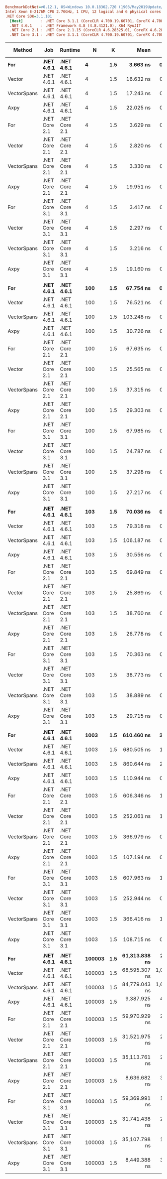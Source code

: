 ``` ini

BenchmarkDotNet=v0.12.1, OS=Windows 10.0.18362.720 (1903/May2019Update/19H1)
Intel Xeon E-2176M CPU 2.70GHz, 1 CPU, 12 logical and 6 physical cores
.NET Core SDK=3.1.101
  [Host]        : .NET Core 3.1.1 (CoreCLR 4.700.19.60701, CoreFX 4.700.19.60801), X64 RyuJIT DEBUG
  .NET 4.6.1    : .NET Framework 4.8 (4.8.4121.0), X64 RyuJIT
  .NET Core 2.1 : .NET Core 2.1.15 (CoreCLR 4.6.28325.01, CoreFX 4.6.28327.02), X64 RyuJIT
  .NET Core 3.1 : .NET Core 3.1.1 (CoreCLR 4.700.19.60701, CoreFX 4.700.19.60801), X64 RyuJIT


```
|      Method |           Job |       Runtime |      N |   K |          Mean |         Error |        StdDev |      StdErr |           Min |            Q1 |        Median |            Q3 |           Max |          Op/s | Ratio | RatioSD | Code Size | Gen 0 | Gen 1 | Gen 2 | Allocated |
|------------ |-------------- |-------------- |------- |---- |--------------:|--------------:|--------------:|------------:|--------------:|--------------:|--------------:|--------------:|--------------:|--------------:|------:|--------:|----------:|------:|------:|------:|----------:|
|         **For** |    **.NET 4.6.1** |    **.NET 4.6.1** |      **4** | **1.5** |      **3.663 ns** |     **0.0168 ns** |     **0.0149 ns** |   **0.0040 ns** |      **3.638 ns** |      **3.653 ns** |      **3.662 ns** |      **3.675 ns** |      **3.691 ns** | **272,994,753.1** |  **1.07** |    **0.01** |     **160 B** |     **-** |     **-** |     **-** |         **-** |
|      Vector |    .NET 4.6.1 |    .NET 4.6.1 |      4 | 1.5 |     16.632 ns |     0.1184 ns |     0.1108 ns |   0.0286 ns |     16.427 ns |     16.571 ns |     16.627 ns |     16.701 ns |     16.791 ns |  60,126,547.6 |  4.87 |    0.05 |     374 B |     - |     - |     - |         - |
| VectorSpans |    .NET 4.6.1 |    .NET 4.6.1 |      4 | 1.5 |     17.243 ns |     0.0730 ns |     0.0683 ns |   0.0176 ns |     17.063 ns |     17.224 ns |     17.233 ns |     17.298 ns |     17.333 ns |  57,993,205.1 |  5.05 |    0.03 |     462 B |     - |     - |     - |         - |
|        Axpy |    .NET 4.6.1 |    .NET 4.6.1 |      4 | 1.5 |     22.025 ns |     0.1326 ns |     0.1176 ns |   0.0314 ns |     21.899 ns |     21.917 ns |     22.011 ns |     22.087 ns |     22.242 ns |  45,403,000.8 |  6.45 |    0.05 |      59 B |     - |     - |     - |         - |
|         For | .NET Core 2.1 | .NET Core 2.1 |      4 | 1.5 |      3.629 ns |     0.0290 ns |     0.0272 ns |   0.0070 ns |      3.589 ns |      3.608 ns |      3.623 ns |      3.649 ns |      3.684 ns | 275,589,766.3 |  1.06 |    0.01 |     160 B |     - |     - |     - |         - |
|      Vector | .NET Core 2.1 | .NET Core 2.1 |      4 | 1.5 |      2.820 ns |     0.0286 ns |     0.0267 ns |   0.0069 ns |      2.777 ns |      2.800 ns |      2.824 ns |      2.831 ns |      2.868 ns | 354,616,099.9 |  0.83 |    0.01 |     197 B |     - |     - |     - |         - |
| VectorSpans | .NET Core 2.1 | .NET Core 2.1 |      4 | 1.5 |      3.330 ns |     0.0118 ns |     0.0110 ns |   0.0029 ns |      3.303 ns |      3.325 ns |      3.331 ns |      3.336 ns |      3.346 ns | 300,276,705.8 |  0.97 |    0.01 |     222 B |     - |     - |     - |         - |
|        Axpy | .NET Core 2.1 | .NET Core 2.1 |      4 | 1.5 |     19.951 ns |     0.0575 ns |     0.0538 ns |   0.0139 ns |     19.869 ns |     19.923 ns |     19.936 ns |     19.985 ns |     20.063 ns |  50,122,959.1 |  5.84 |    0.03 |      66 B |     - |     - |     - |         - |
|         For | .NET Core 3.1 | .NET Core 3.1 |      4 | 1.5 |      3.417 ns |     0.0194 ns |     0.0182 ns |   0.0047 ns |      3.390 ns |      3.405 ns |      3.422 ns |      3.432 ns |      3.443 ns | 292,646,456.3 |  1.00 |    0.00 |     157 B |     - |     - |     - |         - |
|      Vector | .NET Core 3.1 | .NET Core 3.1 |      4 | 1.5 |      2.297 ns |     0.0127 ns |     0.0106 ns |   0.0029 ns |      2.277 ns |      2.292 ns |      2.302 ns |      2.306 ns |      2.311 ns | 435,270,435.2 |  0.67 |    0.00 |     190 B |     - |     - |     - |         - |
| VectorSpans | .NET Core 3.1 | .NET Core 3.1 |      4 | 1.5 |      3.216 ns |     0.0227 ns |     0.0213 ns |   0.0055 ns |      3.182 ns |      3.198 ns |      3.219 ns |      3.226 ns |      3.267 ns | 310,929,349.3 |  0.94 |    0.01 |     216 B |     - |     - |     - |         - |
|        Axpy | .NET Core 3.1 | .NET Core 3.1 |      4 | 1.5 |     19.160 ns |     0.0778 ns |     0.0690 ns |   0.0184 ns |     19.042 ns |     19.151 ns |     19.168 ns |     19.198 ns |     19.277 ns |  52,191,649.0 |  5.61 |    0.03 |      65 B |     - |     - |     - |         - |
|             |               |               |        |     |               |               |               |             |               |               |               |               |               |               |       |         |           |       |       |       |           |
|         **For** |    **.NET 4.6.1** |    **.NET 4.6.1** |    **100** | **1.5** |     **67.754 ns** |     **0.2213 ns** |     **0.2070 ns** |   **0.0535 ns** |     **67.348 ns** |     **67.590 ns** |     **67.791 ns** |     **67.918 ns** |     **68.094 ns** |  **14,759,242.1** |  **1.00** |    **0.00** |     **160 B** |     **-** |     **-** |     **-** |         **-** |
|      Vector |    .NET 4.6.1 |    .NET 4.6.1 |    100 | 1.5 |     76.521 ns |     0.4106 ns |     0.3840 ns |   0.0992 ns |     75.642 ns |     76.355 ns |     76.436 ns |     76.816 ns |     77.073 ns |  13,068,326.6 |  1.13 |    0.01 |     374 B |     - |     - |     - |         - |
| VectorSpans |    .NET 4.6.1 |    .NET 4.6.1 |    100 | 1.5 |    103.248 ns |     0.2295 ns |     0.2034 ns |   0.0544 ns |    102.961 ns |    103.129 ns |    103.251 ns |    103.295 ns |    103.688 ns |   9,685,377.4 |  1.52 |    0.01 |     462 B |     - |     - |     - |         - |
|        Axpy |    .NET 4.6.1 |    .NET 4.6.1 |    100 | 1.5 |     30.726 ns |     0.0869 ns |     0.0770 ns |   0.0206 ns |     30.608 ns |     30.672 ns |     30.728 ns |     30.772 ns |     30.850 ns |  32,545,948.4 |  0.45 |    0.00 |      59 B |     - |     - |     - |         - |
|         For | .NET Core 2.1 | .NET Core 2.1 |    100 | 1.5 |     67.635 ns |     0.2262 ns |     0.2005 ns |   0.0536 ns |     67.181 ns |     67.583 ns |     67.646 ns |     67.764 ns |     67.950 ns |  14,785,142.7 |  0.99 |    0.00 |     160 B |     - |     - |     - |         - |
|      Vector | .NET Core 2.1 | .NET Core 2.1 |    100 | 1.5 |     25.565 ns |     0.1299 ns |     0.1215 ns |   0.0314 ns |     25.358 ns |     25.489 ns |     25.547 ns |     25.643 ns |     25.808 ns |  39,116,498.1 |  0.38 |    0.00 |     197 B |     - |     - |     - |         - |
| VectorSpans | .NET Core 2.1 | .NET Core 2.1 |    100 | 1.5 |     37.315 ns |     0.1132 ns |     0.1059 ns |   0.0273 ns |     37.144 ns |     37.235 ns |     37.296 ns |     37.368 ns |     37.513 ns |  26,798,610.0 |  0.55 |    0.00 |     222 B |     - |     - |     - |         - |
|        Axpy | .NET Core 2.1 | .NET Core 2.1 |    100 | 1.5 |     29.303 ns |     0.0825 ns |     0.0731 ns |   0.0195 ns |     29.170 ns |     29.273 ns |     29.287 ns |     29.350 ns |     29.460 ns |  34,126,608.0 |  0.43 |    0.00 |      66 B |     - |     - |     - |         - |
|         For | .NET Core 3.1 | .NET Core 3.1 |    100 | 1.5 |     67.985 ns |     0.1800 ns |     0.1684 ns |   0.0435 ns |     67.718 ns |     67.858 ns |     67.962 ns |     68.109 ns |     68.265 ns |  14,709,206.0 |  1.00 |    0.00 |     157 B |     - |     - |     - |         - |
|      Vector | .NET Core 3.1 | .NET Core 3.1 |    100 | 1.5 |     24.787 ns |     0.1306 ns |     0.1158 ns |   0.0309 ns |     24.589 ns |     24.722 ns |     24.770 ns |     24.847 ns |     25.049 ns |  40,344,406.2 |  0.36 |    0.00 |     190 B |     - |     - |     - |         - |
| VectorSpans | .NET Core 3.1 | .NET Core 3.1 |    100 | 1.5 |     37.298 ns |     0.1039 ns |     0.0972 ns |   0.0251 ns |     37.132 ns |     37.240 ns |     37.277 ns |     37.367 ns |     37.473 ns |  26,810,808.1 |  0.55 |    0.00 |     216 B |     - |     - |     - |         - |
|        Axpy | .NET Core 3.1 | .NET Core 3.1 |    100 | 1.5 |     27.217 ns |     0.3410 ns |     0.3190 ns |   0.0824 ns |     26.834 ns |     26.939 ns |     27.064 ns |     27.566 ns |     27.674 ns |  36,741,336.3 |  0.40 |    0.00 |      65 B |     - |     - |     - |         - |
|             |               |               |        |     |               |               |               |             |               |               |               |               |               |               |       |         |           |       |       |       |           |
|         **For** |    **.NET 4.6.1** |    **.NET 4.6.1** |    **103** | **1.5** |     **70.036 ns** |     **0.2653 ns** |     **0.2482 ns** |   **0.0641 ns** |     **69.763 ns** |     **69.841 ns** |     **70.009 ns** |     **70.179 ns** |     **70.538 ns** |  **14,278,312.1** |  **1.00** |    **0.00** |     **160 B** |     **-** |     **-** |     **-** |         **-** |
|      Vector |    .NET 4.6.1 |    .NET 4.6.1 |    103 | 1.5 |     79.318 ns |     0.1255 ns |     0.1113 ns |   0.0297 ns |     79.113 ns |     79.246 ns |     79.313 ns |     79.404 ns |     79.471 ns |  12,607,445.2 |  1.13 |    0.00 |     374 B |     - |     - |     - |         - |
| VectorSpans |    .NET 4.6.1 |    .NET 4.6.1 |    103 | 1.5 |    106.187 ns |     0.1868 ns |     0.1656 ns |   0.0443 ns |    105.913 ns |    106.085 ns |    106.175 ns |    106.322 ns |    106.460 ns |   9,417,342.0 |  1.51 |    0.00 |     462 B |     - |     - |     - |         - |
|        Axpy |    .NET 4.6.1 |    .NET 4.6.1 |    103 | 1.5 |     30.556 ns |     0.1080 ns |     0.1010 ns |   0.0261 ns |     30.379 ns |     30.472 ns |     30.579 ns |     30.656 ns |     30.675 ns |  32,726,716.2 |  0.43 |    0.00 |      59 B |     - |     - |     - |         - |
|         For | .NET Core 2.1 | .NET Core 2.1 |    103 | 1.5 |     69.849 ns |     0.2975 ns |     0.2783 ns |   0.0719 ns |     69.261 ns |     69.702 ns |     69.833 ns |     69.999 ns |     70.303 ns |  14,316,669.6 |  0.99 |    0.00 |     160 B |     - |     - |     - |         - |
|      Vector | .NET Core 2.1 | .NET Core 2.1 |    103 | 1.5 |     25.869 ns |     0.1166 ns |     0.1034 ns |   0.0276 ns |     25.673 ns |     25.815 ns |     25.889 ns |     25.940 ns |     26.035 ns |  38,657,018.4 |  0.37 |    0.00 |     197 B |     - |     - |     - |         - |
| VectorSpans | .NET Core 2.1 | .NET Core 2.1 |    103 | 1.5 |     38.760 ns |     0.1106 ns |     0.1035 ns |   0.0267 ns |     38.616 ns |     38.683 ns |     38.780 ns |     38.817 ns |     38.954 ns |  25,799,584.3 |  0.55 |    0.00 |     222 B |     - |     - |     - |         - |
|        Axpy | .NET Core 2.1 | .NET Core 2.1 |    103 | 1.5 |     26.778 ns |     0.0570 ns |     0.0533 ns |   0.0138 ns |     26.655 ns |     26.750 ns |     26.776 ns |     26.818 ns |     26.854 ns |  37,344,033.3 |  0.38 |    0.00 |      66 B |     - |     - |     - |         - |
|         For | .NET Core 3.1 | .NET Core 3.1 |    103 | 1.5 |     70.363 ns |     0.2250 ns |     0.1995 ns |   0.0533 ns |     69.927 ns |     70.260 ns |     70.390 ns |     70.477 ns |     70.663 ns |  14,212,009.2 |  1.00 |    0.00 |     157 B |     - |     - |     - |         - |
|      Vector | .NET Core 3.1 | .NET Core 3.1 |    103 | 1.5 |     38.773 ns |     0.2101 ns |     0.1862 ns |   0.0498 ns |     38.588 ns |     38.661 ns |     38.722 ns |     38.812 ns |     39.205 ns |  25,791,040.9 |  0.55 |    0.00 |     190 B |     - |     - |     - |         - |
| VectorSpans | .NET Core 3.1 | .NET Core 3.1 |    103 | 1.5 |     38.889 ns |     0.1647 ns |     0.1375 ns |   0.0381 ns |     38.664 ns |     38.839 ns |     38.861 ns |     38.929 ns |     39.183 ns |  25,714,510.2 |  0.55 |    0.00 |     216 B |     - |     - |     - |         - |
|        Axpy | .NET Core 3.1 | .NET Core 3.1 |    103 | 1.5 |     29.715 ns |     0.0687 ns |     0.0609 ns |   0.0163 ns |     29.627 ns |     29.683 ns |     29.699 ns |     29.753 ns |     29.832 ns |  33,653,474.2 |  0.42 |    0.00 |      65 B |     - |     - |     - |         - |
|             |               |               |        |     |               |               |               |             |               |               |               |               |               |               |       |         |           |       |       |       |           |
|         **For** |    **.NET 4.6.1** |    **.NET 4.6.1** |   **1003** | **1.5** |    **610.460 ns** |     **3.0119 ns** |     **2.8173 ns** |   **0.7274 ns** |    **605.341 ns** |    **608.694 ns** |    **610.172 ns** |    **611.874 ns** |    **616.501 ns** |   **1,638,107.7** |  **1.00** |    **0.01** |     **160 B** |     **-** |     **-** |     **-** |         **-** |
|      Vector |    .NET 4.6.1 |    .NET 4.6.1 |   1003 | 1.5 |    680.505 ns |     1.6772 ns |     1.5688 ns |   0.4051 ns |    677.967 ns |    679.344 ns |    680.372 ns |    681.774 ns |    683.179 ns |   1,469,496.8 |  1.12 |    0.00 |     374 B |     - |     - |     - |         - |
| VectorSpans |    .NET 4.6.1 |    .NET 4.6.1 |   1003 | 1.5 |    860.644 ns |     2.3309 ns |     2.1803 ns |   0.5630 ns |    857.032 ns |    859.102 ns |    860.498 ns |    862.332 ns |    864.228 ns |   1,161,921.1 |  1.42 |    0.00 |     462 B |     - |     - |     - |         - |
|        Axpy |    .NET 4.6.1 |    .NET 4.6.1 |   1003 | 1.5 |    110.944 ns |     0.3367 ns |     0.3149 ns |   0.0813 ns |    110.517 ns |    110.723 ns |    110.919 ns |    111.100 ns |    111.653 ns |   9,013,559.9 |  0.18 |    0.00 |      59 B |     - |     - |     - |         - |
|         For | .NET Core 2.1 | .NET Core 2.1 |   1003 | 1.5 |    606.346 ns |     1.4605 ns |     1.3662 ns |   0.3527 ns |    604.753 ns |    605.208 ns |    606.270 ns |    606.984 ns |    609.236 ns |   1,649,224.1 |  1.00 |    0.00 |     160 B |     - |     - |     - |         - |
|      Vector | .NET Core 2.1 | .NET Core 2.1 |   1003 | 1.5 |    252.061 ns |     1.0233 ns |     0.9572 ns |   0.2472 ns |    250.230 ns |    251.364 ns |    251.957 ns |    252.565 ns |    253.868 ns |   3,967,292.3 |  0.41 |    0.00 |     197 B |     - |     - |     - |         - |
| VectorSpans | .NET Core 2.1 | .NET Core 2.1 |   1003 | 1.5 |    366.979 ns |     0.9319 ns |     0.8717 ns |   0.2251 ns |    365.586 ns |    366.313 ns |    366.883 ns |    367.434 ns |    368.669 ns |   2,724,953.5 |  0.60 |    0.00 |     222 B |     - |     - |     - |         - |
|        Axpy | .NET Core 2.1 | .NET Core 2.1 |   1003 | 1.5 |    107.194 ns |     0.3391 ns |     0.3006 ns |   0.0803 ns |    106.785 ns |    106.974 ns |    107.116 ns |    107.424 ns |    107.692 ns |   9,328,842.1 |  0.18 |    0.00 |      66 B |     - |     - |     - |         - |
|         For | .NET Core 3.1 | .NET Core 3.1 |   1003 | 1.5 |    607.963 ns |     1.8604 ns |     1.7402 ns |   0.4493 ns |    604.986 ns |    606.795 ns |    607.749 ns |    609.327 ns |    611.137 ns |   1,644,838.2 |  1.00 |    0.00 |     157 B |     - |     - |     - |         - |
|      Vector | .NET Core 3.1 | .NET Core 3.1 |   1003 | 1.5 |    252.944 ns |     0.7421 ns |     0.6942 ns |   0.1792 ns |    251.636 ns |    252.592 ns |    253.064 ns |    253.318 ns |    254.369 ns |   3,953,443.3 |  0.42 |    0.00 |     190 B |     - |     - |     - |         - |
| VectorSpans | .NET Core 3.1 | .NET Core 3.1 |   1003 | 1.5 |    366.416 ns |     1.1321 ns |     1.0589 ns |   0.2734 ns |    363.274 ns |    366.023 ns |    366.604 ns |    367.173 ns |    367.674 ns |   2,729,140.2 |  0.60 |    0.00 |     216 B |     - |     - |     - |         - |
|        Axpy | .NET Core 3.1 | .NET Core 3.1 |   1003 | 1.5 |    108.715 ns |     0.2337 ns |     0.2072 ns |   0.0554 ns |    108.268 ns |    108.614 ns |    108.708 ns |    108.779 ns |    109.126 ns |   9,198,383.1 |  0.18 |    0.00 |      65 B |     - |     - |     - |         - |
|             |               |               |        |     |               |               |               |             |               |               |               |               |               |               |       |         |           |       |       |       |           |
|         **For** |    **.NET 4.6.1** |    **.NET 4.6.1** | **100003** | **1.5** | **61,313.838 ns** |   **238.6416 ns** |   **211.5496 ns** |  **56.5390 ns** | **60,836.169 ns** | **61,192.944 ns** | **61,396.808 ns** | **61,454.953 ns** | **61,593.433 ns** |      **16,309.5** |  **1.03** |    **0.00** |     **160 B** |     **-** |     **-** |     **-** |         **-** |
|      Vector |    .NET 4.6.1 |    .NET 4.6.1 | 100003 | 1.5 | 68,595.307 ns | 1,035.8647 ns |   968.9485 ns | 250.1814 ns | 66,512.756 ns | 68,295.966 ns | 68,575.195 ns | 69,167.255 ns | 70,024.707 ns |      14,578.3 |  1.16 |    0.02 |     374 B |     - |     - |     - |         - |
| VectorSpans |    .NET 4.6.1 |    .NET 4.6.1 | 100003 | 1.5 | 84,779.043 ns | 1,670.9497 ns | 2,052.0763 ns | 437.5041 ns | 82,128.687 ns | 82,971.063 ns | 84,136.975 ns | 86,886.441 ns | 87,880.310 ns |      11,795.4 |  1.43 |    0.04 |     462 B |     - |     - |     - |         - |
|        Axpy |    .NET 4.6.1 |    .NET 4.6.1 | 100003 | 1.5 |  9,387.925 ns |   407.3375 ns | 1,188.2225 ns | 120.0286 ns |  6,873.154 ns |  8,644.593 ns |  9,248.905 ns | 10,062.788 ns | 12,146.886 ns |     106,519.8 |  0.15 |    0.02 |      59 B |     - |     - |     - |         - |
|         For | .NET Core 2.1 | .NET Core 2.1 | 100003 | 1.5 | 59,970.929 ns |   210.8881 ns |   197.2649 ns |  50.9336 ns | 59,667.029 ns | 59,792.755 ns | 60,056.836 ns | 60,141.132 ns | 60,212.915 ns |      16,674.7 |  1.01 |    0.00 |     160 B |     - |     - |     - |         - |
|      Vector | .NET Core 2.1 | .NET Core 2.1 | 100003 | 1.5 | 31,521.975 ns |   216.0757 ns |   202.1173 ns |  52.1865 ns | 31,241.302 ns | 31,352.286 ns | 31,550.897 ns | 31,634.418 ns | 31,967.737 ns |      31,723.9 |  0.53 |    0.00 |     197 B |     - |     - |     - |         - |
| VectorSpans | .NET Core 2.1 | .NET Core 2.1 | 100003 | 1.5 | 35,113.761 ns |   233.0625 ns |   218.0068 ns |  56.2891 ns | 34,851.660 ns | 34,949.173 ns | 35,063.373 ns | 35,233.203 ns | 35,620.465 ns |      28,478.9 |  0.59 |    0.00 |     222 B |     - |     - |     - |         - |
|        Axpy | .NET Core 2.1 | .NET Core 2.1 | 100003 | 1.5 |  8,636.682 ns |   309.1389 ns |   911.5031 ns |  91.1503 ns |  6,379.745 ns |  7,983.328 ns |  8,668.687 ns |  9,392.615 ns | 10,422.848 ns |     115,785.2 |  0.14 |    0.02 |      66 B |     - |     - |     - |         - |
|         For | .NET Core 3.1 | .NET Core 3.1 | 100003 | 1.5 | 59,369.991 ns |   108.6743 ns |   101.6540 ns |  26.2469 ns | 59,135.260 ns | 59,345.490 ns | 59,368.640 ns | 59,432.986 ns | 59,518.970 ns |      16,843.5 |  1.00 |    0.00 |     157 B |     - |     - |     - |         - |
|      Vector | .NET Core 3.1 | .NET Core 3.1 | 100003 | 1.5 | 31,741.438 ns |   292.5018 ns |   259.2953 ns |  69.2996 ns | 31,161.639 ns | 31,771.764 ns | 31,820.935 ns | 31,893.532 ns | 31,987.561 ns |      31,504.6 |  0.53 |    0.00 |     190 B |     - |     - |     - |         - |
| VectorSpans | .NET Core 3.1 | .NET Core 3.1 | 100003 | 1.5 | 35,107.798 ns |   172.3841 ns |   161.2482 ns |  41.6341 ns | 34,895.886 ns | 34,987.589 ns | 35,048.590 ns | 35,244.019 ns | 35,365.674 ns |      28,483.7 |  0.59 |    0.00 |     216 B |     - |     - |     - |         - |
|        Axpy | .NET Core 3.1 | .NET Core 3.1 | 100003 | 1.5 |  8,449.388 ns |   329.0611 ns |   965.0793 ns |  96.9941 ns |  6,270.934 ns |  7,696.900 ns |  8,460.940 ns |  9,034.111 ns | 10,772.573 ns |     118,351.8 |  0.15 |    0.02 |      65 B |     - |     - |     - |         - |
